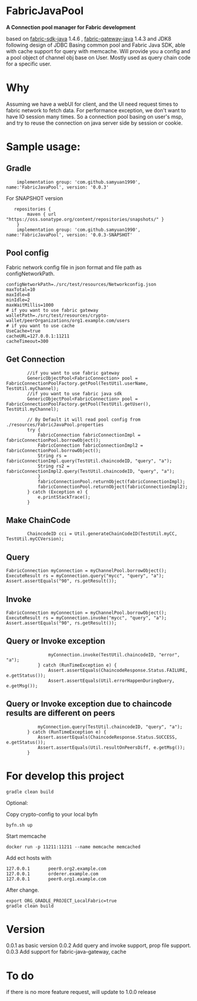 # FabricJavaPool
**A Connection pool manager for Fabric development**

based on [fabric-sdk-java](https://github.com/hyperledger/fabric-sdk-java)  1.4.6 , [fabric-gateway-java](https://github.com/hyperledger/fabric-gateway-java) 1.4.3 and JDK8
following design of JDBC
Basing common pool and Fabric Java SDK, able with cache support for query with memcache.
Will provide you a config and a pool object of channel obj base on User.
Mostly used as query chain code for a specific user.

# Why
Assuming we have a webUI for client, and the UI need request times to fabric network to fetch data.
For performance exception, we don't want to have IO session many times.
So a connection pool basing on user's msp, and try to reuse the connection on java server side by session or cookie. 

# Sample usage:
## Gradle
```
	implementation group: 'com.github.samyuan1990', name:'FabricJavaPool', version: '0.0.3'
```
For SNAPSHOT version
```
   repositories {
        maven { url "https://oss.sonatype.org/content/repositories/snapshots/" }
    }
	implementation group: 'com.github.samyuan1990', name:'FabricJavaPool', version: '0.0.3-SNAPSHOT'
```

## Pool config
Fabric network config file in json format and file path as configNetworkPath.
```
configNetworkPath=./src/test/resources/Networkconfig.json
maxTotal=10
maxIdle=8
minIdle=2
maxWaitMillis=1000
# if you want to use fabric gateway
walletPath=./src/test/resources/crypto-wallet/peerOrganizations/org1.example.com/users
# if you want to use cache
UseCache=true
cacheURL=127.0.0.1:11211
cacheTimeout=300
```

## Get Connection
```
        //if you want to use fabric gateway
        GenericObjectPool<FabricConnection> pool = FabricConnectionPoolFactory.getPool(TestUtil.userName, TestUtil.myChannel);
        //if you want to use fabric java sdk
        GenericObjectPool<FabricConnection> pool = FabricConnectionPoolFactory.getPool(TestUtil.getUser(), TestUtil.myChannel);

        // By Default it will read pool config from ./resources/FabricJavaPool.properties
        try {
            FabricConnection fabricConnectionImpl = fabricConnectionPool.borrowObject();
            FabricConnection fabricConnectionImpl2 = fabricConnectionPool.borrowObject();
            String rs = fabricConnectionImpl.query(TestUtil.chaincodeID, "query", "a");
            String rs2 = fabricConnectionImpl2.query(TestUtil.chaincodeID, "query", "a");
            }
            fabricConnectionPool.returnObject(fabricConnectionImpl);
            fabricConnectionPool.returnObject(fabricConnectionImpl2);
        } catch (Exception e) {
            e.printStackTrace();
        }
```
## Make ChainCode
```
        ChaincodeID cci = Util.generateChainCodeID(TestUtil.myCC, TestUtil.myCCVersion);
```
## Query
```
FabricConnection myConnection = myChannelPool.borrowObject();
ExecuteResult rs = myConnection.query("mycc", "query", "a");
Assert.assertEquals("90", rs.getResult());
```
## Invoke
```
FabricConnection myConnection = myChannelPool.borrowObject();
ExecuteResult rs = myConnection.invoke("mycc", "query", "a");
Assert.assertEquals("90", rs.getResult());
```
## Query or Invoke exception
```
                myConnection.invoke(TestUtil.chaincodeID, "error", "a");
            } catch (RunTimeException e) {
                Assert.assertEquals(ChaincodeResponse.Status.FAILURE, e.getStatus());
                Assert.assertEquals(Util.errorHappenDuringQuery, e.getMsg());
```
## Query or Invoke exception due to chaincode results are different on peers
```
            myConnection.query(TestUtil.chaincodeID, "query", "a");
        } catch (RunTimeException e) {
            Assert.assertEquals(ChaincodeResponse.Status.SUCCESS, e.getStatus());
            Assert.assertEquals(Util.resultOnPeersDiff, e.getMsg());
        }
```

# For develop this project
```
gradle clean build
```
Optional:

Copy crypto-config to your local byfn
```
byfn.sh up
```

Start memcache
```
docker run -p 11211:11211 --name memcache memcached
```

Add ect hosts with
```
127.0.0.1       peer0.org2.example.com
127.0.0.1       orderer.example.com
127.0.0.1       peer0.org1.example.com
```
After change.
```
export ORG_GRADLE_PROJECT_LocalFabric=true
gradle clean build
```

# Version
0.0.1 as basic version
0.0.2 Add query and invoke support, prop file support.
0.0.3 Add support for fabric-java-gateway, cache

# To do
if there is no more feature request, will update to 1.0.0 release